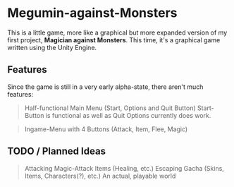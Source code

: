 # Megumin-against-Monsters

This is a little game, more like a graphical but more expanded version of my first project, **Magician against Monsters**. This time, it's a graphical game written using the Unity Engine.

## Features
Since the game is still in a very early alpha-state, there aren't much features:
> Half-functional Main Menu (Start, Options and Quit Button)
> Start-Button is functional as well as Quit
> Options currently does work.

> Ingame-Menu with 4 Buttons (Attack, Item, Flee, Magic)

## TODO / Planned Ideas
> Attacking
> Magic-Attack
> Items (Healing, etc.)
> Escaping
> Gacha (Skins, Items, Characters(?), etc.)
> An actual, playable world

